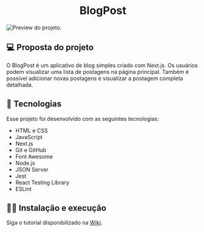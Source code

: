 <h1 align="center"> BlogPost </h1>

![Preview do projeto.](https://github.com/user-attachments/assets/54c83c53-b2fc-450e-842c-67db1975d323)

## 💻 Proposta do projeto

O BlogPost é um aplicativo de blog simples criado com Next.js. Os usuários podem visualizar uma lista de postagens na página principal. Também é possível adicionar novas postagens e visualizar a postagem completa detalhada.

## 🚀 Tecnologias

Esse projeto foi desenvolvido com as seguintes tecnologias:

- HTML e CSS
- JavaScript
- Next.js
- Git e GitHub
- Font Awesome
- Node.js
- JSON Server
- Jest
- React Testing Library
- ESLint

<!-- [Acesse o projeto finalizado!](https://karinasasaki.github.io/DevLinks/) -->

## 👩‍💻 Instalação e execução

Siga o tutorial disponibilizado na [Wiki](https://github.com/karinasasaki/blog/wiki/Tutorial-de-instala%C3%A7%C3%A3o-e-execu%C3%A7%C3%A3o).
